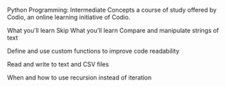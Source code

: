 Python Programming: Intermediate Concepts
a course of study offered by Codio, an online learning initiative of Codio.

What you'll learn
Skip What you'll learn
Compare and manipulate strings of text

Define and use custom functions to improve code readability

Read and write to text and CSV files

When and how to use recursion instead of iteration
